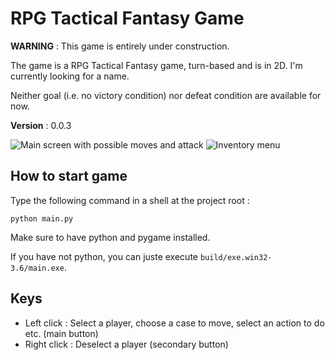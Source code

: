 # RPG Tactical Fantasy Game

<b>WARNING</b> : This game is entirely under construction.

The game is a RPG Tactical Fantasy game, turn-based and is in 2D.
I'm currently looking for a name.

Neither goal (i.e. no victory condition) nor defeat condition are available for now.

<b>Version</b> : 0.0.3

![Main screen with possible moves and attack](https://raw.githubusercontent.com/Grimmys/rpg_tactical_fantasy_game/master/screenshots/player_moves_and_attacks_avalaibles.png)
![Inventory menu](https://raw.githubusercontent.com/Grimmys/rpg_tactical_fantasy_game/master/screenshots/inventory_weapon_interaction_menu.png)

## How to start game

Type the following command in a shell at the project root :

``python main.py``

Make sure to have python and pygame installed.

If you have not python, you can juste execute ``build/exe.win32-3.6/main.exe``.

## Keys

* Left click : Select a player, choose a case to move, select an action to do etc. (main button)
* Right click : Deselect a player (secondary button)
